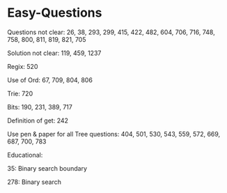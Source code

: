 # Easy-Questions

Questions not clear:
26, 38, 293, 299, 415, 422, 482, 604, 706, 716, 748, 758, 800, 811, 819, 821, 705

Solution not clear:
119, 459, 1237

Regix:
520

Use of Ord:
67, 709, 804, 806

Trie:
720

Bits:
190, 231, 389, 717

Definition of get:
242

Use pen & paper for all Tree questions: 404, 501, 530, 543, 559, 572, 669, 687, 700, 783

Educational:

35: Binary search boundary 

278: Binary search 

